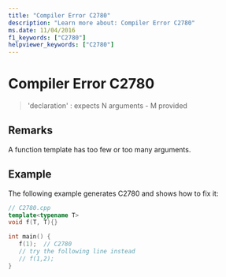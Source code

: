 ```yaml
---
title: "Compiler Error C2780"
description: "Learn more about: Compiler Error C2780"
ms.date: 11/04/2016
f1_keywords: ["C2780"]
helpviewer_keywords: ["C2780"]
---
```

# Compiler Error C2780

> 'declaration' : expects N arguments - M provided

## Remarks

A function template has too few or too many arguments.

## Example

The following example generates C2780 and shows how to fix it:

```cpp
// C2780.cpp
template<typename T>
void f(T, T){}

int main() {
   f(1);  // C2780
   // try the following line instead
   // f(1,2);
}
```
